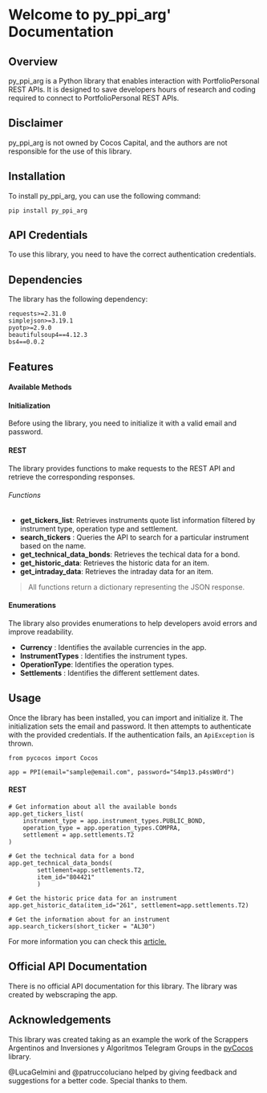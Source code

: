 # Welcome to py_ppi_arg' Documentation

## Overview

py_ppi_arg is a Python library that enables interaction with PortfolioPersonal REST APIs. It is designed to save developers hours of research and coding required to connect to PortfolioPersonal REST APIs.

## Disclaimer

py_ppi_arg is not owned by Cocos Capital, and the authors are not responsible for the use of this library.

## Installation

To install  py_ppi_arg, you can use the following command:

```
pip install py_ppi_arg
```

## API Credentials

To use this library, you need to have the correct authentication credentials.

## Dependencies

The library has the following dependency:

```
requests>=2.31.0
simplejson>=3.19.1
pyotp>=2.9.0
beautifulsoup4==4.12.3
bs4==0.0.2
```

## Features

#### Available Methods

#### Initialization

Before using the library, you need to initialize it with a valid email and password.

#### REST

The library provides functions to make requests to the REST API and retrieve the corresponding responses.

###### Functions

* **get_tickers_list**: Retrieves instruments quote list information filtered by instrument type, operation type and settlement.
* **search_tickers** : Queries the API to search for a particular instrument based on the name.
* **get_technical_data_bonds**: Retrieves the techical data for a bond.
* **get_historic_data**: Retrieves the historic data for an item.
* **get_intraday_data**: Retrieves the intraday data for an item.

> All functions return a dictionary representing the JSON response.

#### Enumerations

The library also provides enumerations to help developers avoid errors and improve readability.

* **Currency** : Identifies the available currencies in the app.
* **InstrumentTypes** : Identifies the instrument types.
* **OperationType**: Identifies the operation types.
* **Settlements** : Identifies the different settlement dates.

## Usage

Once the library has been installed, you can import and initialize it. The initialization sets the email and password. It then attempts to authenticate with the provided credentials. If the authentication fails, an `ApiException` is thrown.

```
from pycocos import Cocos

app = PPI(email="sample@email.com", password="S4mp13.p4ssW0rd")
```

#### REST

```
# Get information about all the available bonds
app.get_tickers_list(
    instrument_type = app.instrument_types.PUBLIC_BOND,
    operation_type = app.operation_types.COMPRA,
    settlement = app.settlements.T2
)

# Get the technical data for a bond
app.get_technical_data_bonds(
        settlement=app.settlements.T2,
        item_id="804421"
        )

# Get the historic price data for an instrument
app.get_historic_data(item_id="261", settlement=app.settlements.T2)

# Get the information about for an instrument
app.search_tickers(short_ticker = "AL30")

```

For more information you can check this [article.](https://medium.com/@nachoherrera/biblioteca-pycocos-a3579721c79e)

## Official API Documentation

There is no official API documentation for this library. The library was created by webscraping the app.

## Acknowledgements

This library was created taking as an example the work of the Scrappers Argentinos and Inversiones y Algoritmos Telegram Groups in the [pyCocos ](https://pypi.org/project/pyCocos/)library.

@LucaGelmini and @patruccoluciano helped by giving feedback and suggestions for a better code. Special thanks to them.

